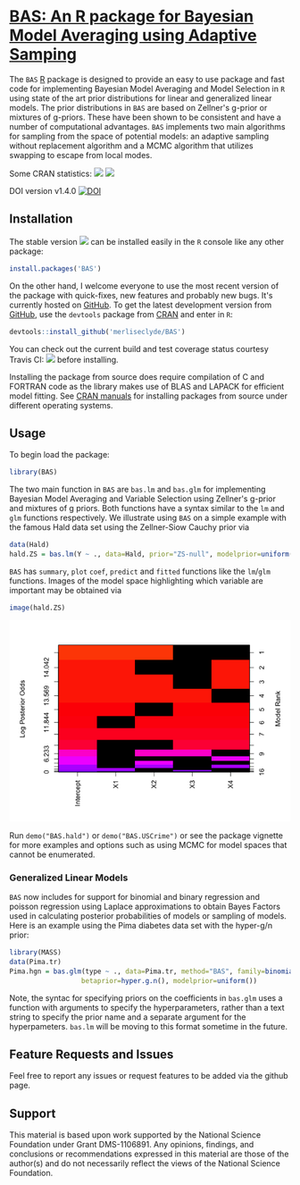 
<!-- README.md is generated from README.Rmd. Please edit that file -->
[BAS: An R package for Bayesian Model Averaging using Adaptive Samping](https://github.com/merliseclyde/BAS)
============================================================================================================

The `BAS` [R](http://r-project.org) package is designed to provide an easy to use package and fast code for implementing Bayesian Model Averaging and Model Selection in `R` using state of the art prior distributions for linear and generalized linear models. The prior distributions in `BAS` are based on Zellner's g-prior or mixtures of g-priors. These have been shown to be consistent and have a number of computational advantages. `BAS` implements two main algorithms for sampling from the space of potential models: an adaptive sampling without replacement algorithm and a MCMC algorithm that utilizes swapping to escape from local modes.

Some CRAN statistics: [![](http://cranlogs.r-pkg.org/badges/BAS)](http://cran.rstudio.com/web/packages/BAS/index.html) [![](http://cranlogs.r-pkg.org/badges/grand-total/BAS)](http://cran.rstudio.com/web/packages/BAS/index.html)

DOI version v1.4.0 [![DOI](https://zenodo.org/badge/doi/10.5281/zenodo.61016.svg)](http://dx.doi.org/10.5281/zenodo.61016)

Installation
------------

The stable version [![](http://www.r-pkg.org/badges/version/BAS)](https://cran.r-project.org/package=BAS) can be installed easily in the `R` console like any other package:

``` r
install.packages('BAS')
```

On the other hand, I welcome everyone to use the most recent version of the package with quick-fixes, new features and probably new bugs. It's currently hosted on [GitHub](https://github.com/merliseclyde/BAS). To get the latest development version from [GitHub](https://github.com/merliseclyde), use the `devtools` package from [CRAN](https://cran.r-project.org/package=devtools) and enter in `R`:

``` r
devtools::install_github('merliseclyde/BAS')
```

You can check out the current build and test coverage status courtesy Travis CI: [![](https://travis-ci.org/merliseclyde/BAS.png?branch=master)](https://travis-ci.org/merliseclyde/BAS) before installing.

Installing the package from source does require compilation of C and FORTRAN code as the library makes use of BLAS and LAPACK for efficient model fitting. See [CRAN manuals](https://cran.r-project.org/doc/manuals/r-devel/R-admin.html) for installing packages from source under different operating systems.

Usage
-----

To begin load the package:

``` r
library(BAS)
```

The two main function in `BAS` are `bas.lm` and `bas.glm` for implementing Bayesian Model Averaging and Variable Selection using Zellner's g-prior and mixtures of g priors. Both functions have a syntax similar to the `lm` and `glm` functions respectively. We illustrate using `BAS` on a simple example with the famous Hald data set using the Zellner-Siow Cauchy prior via

``` r
data(Hald)
hald.ZS = bas.lm(Y ~ ., data=Hald, prior="ZS-null", modelprior=uniform(), method="BAS")
```

`BAS` has `summary`, `plot` `coef`, `predict` and `fitted` functions like the `lm`/`glm` functions. Images of the model space highlighting which variable are important may be obtained via

``` r
image(hald.ZS)
```

![](README-unnamed-chunk-3-1.png)

Run `demo("BAS.hald")` or `demo("BAS.USCrime")` or see the package vignette for more examples and options such as using MCMC for model spaces that cannot be enumerated.

### Generalized Linear Models

`BAS` now includes for support for binomial and binary regression and poisson regression using Laplace approximations to obtain Bayes Factors used in calculating posterior probabilities of models or sampling of models. Here is an example using the Pima diabetes data set with the hyper-g/n prior:

``` r
library(MASS)
data(Pima.tr)
Pima.hgn = bas.glm(type ~ ., data=Pima.tr, method="BAS", family=binomial(),
                  betaprior=hyper.g.n(), modelprior=uniform())
```

Note, the syntac for specifying priors on the coefficients in `bas.glm` uses a function with arguments to specify the hyperparameters, rather than a text string to specify the prior name and a separate argument for the hyperpameters. `bas.lm` will be moving to this format sometime in the future.

Feature Requests and Issues
---------------------------

Feel free to report any issues or request features to be added via the github page.

Support
-------

This material is based upon work supported by the National Science Foundation under Grant DMS-1106891. Any opinions, findings, and conclusions or recommendations expressed in this material are those of the author(s) and do not necessarily reflect the views of the National Science Foundation.
